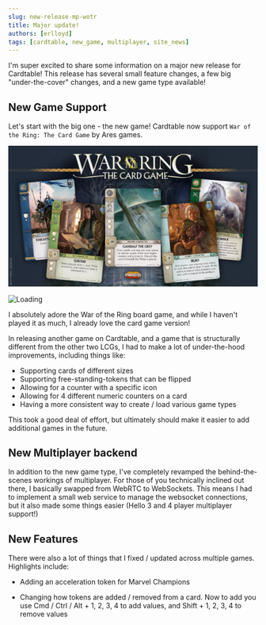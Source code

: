 ```yaml
---
slug: new-release-mp-wotr
title: Major update!
authors: [erlloyd]
tags: [cardtable, new_game, multiplayer, site_news]
---
```


I'm super excited to share some information on a major new release for Cardtable! This release has several small feature changes, a few big "under-the-cover" changes, and a new game type available!

## New Game Support

Let's start with the big one - the new game! Cardtable now support `War of the Ring: The Card Game` by Ares games.

![Logo](./wotr-card-game-banner.jpeg)

![Loading](./wotr-card-game-loading.gif)

I absolutely adore the War of the Ring board game, and while I haven't played it as much, I already love the card game version!

In releasing another game on Cardtable, and a game that is structurally different from the other two LCGs, I had to make a lot of under-the-hood improvements, including things like:

- Supporting cards of different sizes
- Supporting free-standing-tokens that can be flipped
- Allowing for a counter with a specific icon
- Allowing for 4 different numeric counters on a card
- Having a more consistent way to create / load various game types

This took a good deal of effort, but ultimately should make it easier to add additional games in the future.

## New Multiplayer backend

In addition to the new game type, I've completely revamped the behind-the-scenes workings of multiplayer. For those of you technically inclined out there, I basically swapped from WebRTC to WebSockets. This means I had to implement a small web service to manage the websocket connections, but it also made some things easier (Hello 3 and 4 player multiplayer support!)

## New Features

There were also a lot of things that I fixed / updated across multiple games. Highlights include:

- Adding an acceleration token for Marvel Champions

- Changing how tokens are added / removed from a card. Now to add you use Cmd / Ctrl / Alt + 1, 2, 3, 4 to add values, and Shift + 1, 2, 3, 4 to remove values
